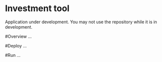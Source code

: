 # Investment tool
Application under development. You may not use the repository while it is in development.

#Overview
...

#Deploy
...

#Run
...
